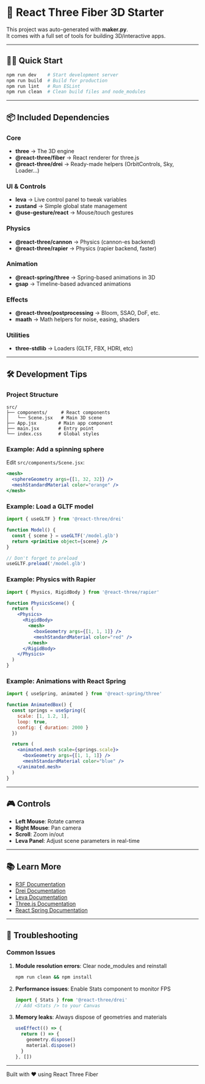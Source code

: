 # 🚀 React Three Fiber 3D Starter

This project was auto-generated with **maker.py**.  
It comes with a full set of tools for building 3D/interactive apps.

---

## 🏃‍♂️ Quick Start

```bash
npm run dev    # Start development server
npm run build  # Build for production
npm run lint   # Run ESLint
npm run clean  # Clean build files and node_modules
```

---

## 📦 Included Dependencies

### Core
- **three** → The 3D engine
- **@react-three/fiber** → React renderer for three.js
- **@react-three/drei** → Ready-made helpers (OrbitControls, Sky, Loader...)

### UI & Controls
- **leva** → Live control panel to tweak variables
- **zustand** → Simple global state management
- **@use-gesture/react** → Mouse/touch gestures

### Physics
- **@react-three/cannon** → Physics (cannon-es backend)
- **@react-three/rapier** → Physics (rapier backend, faster)

### Animation
- **@react-spring/three** → Spring-based animations in 3D
- **gsap** → Timeline-based advanced animations

### Effects
- **@react-three/postprocessing** → Bloom, SSAO, DoF, etc.
- **maath** → Math helpers for noise, easing, shaders

### Utilities
- **three-stdlib** → Loaders (GLTF, FBX, HDRI, etc)

---

## 🛠 Development Tips

### Project Structure
```
src/
├── components/     # React components
│   └── Scene.jsx   # Main 3D scene
├── App.jsx        # Main app component
├── main.jsx       # Entry point
└── index.css      # Global styles
```

### Example: Add a spinning sphere
Edit `src/components/Scene.jsx`:

```jsx
<mesh>
  <sphereGeometry args={[1, 32, 32]} />
  <meshStandardMaterial color="orange" />
</mesh>
```

### Example: Load a GLTF model
```jsx
import { useGLTF } from '@react-three/drei'

function Model() {
  const { scene } = useGLTF('/model.glb')
  return <primitive object={scene} />
}

// Don't forget to preload
useGLTF.preload('/model.glb')
```

### Example: Physics with Rapier
```jsx
import { Physics, RigidBody } from '@react-three/rapier'

function PhysicsScene() {
  return (
    <Physics>
      <RigidBody>
        <mesh>
          <boxGeometry args={[1, 1, 1]} />
          <meshStandardMaterial color="red" />
        </mesh>
      </RigidBody>
    </Physics>
  )
}
```

### Example: Animations with React Spring
```jsx
import { useSpring, animated } from '@react-spring/three'

function AnimatedBox() {
  const springs = useSpring({
    scale: [1, 1.2, 1],
    loop: true,
    config: { duration: 2000 }
  })

  return (
    <animated.mesh scale={springs.scale}>
      <boxGeometry args={[1, 1, 1]} />
      <meshStandardMaterial color="blue" />
    </animated.mesh>
  )
}
```

---

## 🎮 Controls

- **Left Mouse**: Rotate camera
- **Right Mouse**: Pan camera  
- **Scroll**: Zoom in/out
- **Leva Panel**: Adjust scene parameters in real-time

---

## 📚 Learn More

- [R3F Documentation](https://docs.pmnd.rs/react-three-fiber)
- [Drei Documentation](https://docs.pmnd.rs/drei)
- [Leva Documentation](https://github.com/pmndrs/leva)
- [Three.js Documentation](https://threejs.org/docs)
- [React Spring Documentation](https://react-spring.dev)

---

## 🐛 Troubleshooting

### Common Issues

1. **Module resolution errors**: Clear node_modules and reinstall
   ```bash
   npm run clean && npm install
   ```

2. **Performance issues**: Enable Stats component to monitor FPS
   ```jsx
   import { Stats } from '@react-three/drei'
   // Add <Stats /> to your Canvas
   ```

3. **Memory leaks**: Always dispose of geometries and materials
   ```jsx
   useEffect(() => {
     return () => {
       geometry.dispose()
       material.dispose()
     }
   }, [])
   ```

---

Built with ❤️ using React Three Fiber
